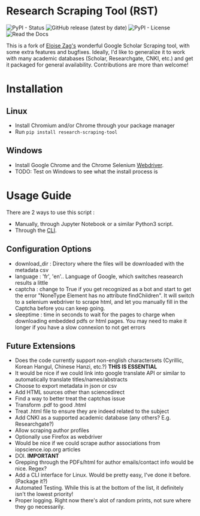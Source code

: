 # Research Scraping Tool (RST)

![PyPI - Status](https://img.shields.io/pypi/status/research-scraping-tool) ![GitHub release (latest by date)](https://img.shields.io/github/v/release/Madwonk/Research-Scraping-Tool) ![PyPI - License](https://img.shields.io/pypi/l/research-scraping-tool) ![Read the Docs](https://img.shields.io/readthedocs/research-scraping-tool)

This is a fork of [Eloise Zag's](https://github.com/El-Zag) wonderful Google Scholar Scraping tool, with some extra features and bugfixes. Ideally, I'd like to generalize it to work with many academic databases (Scholar, Researchgate, CNKI, etc.) and get it packaged for general availability. Contributions are more than welcome!

# Installation
## Linux
* Install Chromium and/or Chrome through your package manager
* Run `pip install research-scraping-tool`

## Windows
* Install Google Chrome and the Chrome Selenium [Webdriver](https://www.selenium.dev/documentation/webdriver/getting_started/install_drivers/).
* TODO: Test on Windows to see what the install process is

# Usage Guide
There are 2 ways to use this script : 
* Manually, through Jupyter Notebook or a similar Python3 script.
* Through the [CLI](https://research-scraping-tool.readthedocs.io/en/latest/).

## Configuration Options
* download_dir : Directory where the files will be downloaded with the metadata csv
* language : 'fr', 'en'.. Language of Google, which switches reasearch results a little
* captcha : change to True if you get recognized as a bot and start to get the error "NoneType Element has no attribute findChildren". It will switch to a selenium webdriver to scrape html, and let you manually fill in the Captcha before you can keep going.
* sleeptime : time in seconds to wait for the pages to charge when downloading embedded pdfs or html pages. You may need to make it longer if you have a slow connexion to not get errors

## Future Extensions 
* Does the code currently support non-english charactersets (Cyrillic, Korean Hangul, Chinese Hanzi, etc.?) **THIS IS ESSENTIAL**
* It would be nice if we could link into google translate API or similar to automatically translate titles/names/abstracts
* Choose to export metadata in json or csv
* Add HTML sources other than sciencedirect
* Find a way to better treat the captchas issue
* Transform .pdf to good .html
* Treat .html file to ensure they are indeed related to the subject
* Add CNKI as a supported academic database (any others? E.g. Researchgate?)
* Allow scraping author profiles
* Optionally use Firefox as webdriver
* Would be nice if we could scrape author associations from iopscience.iop.org articles
* DOI. **IMPORTANT**
* Grepping through the PDFs/html for author emails/contact info would be nice. Regex?
* Add a CLI interface for Linux. Would be pretty easy, I've done it before. (Package it?)
* Automated Testing. While this is at the bottom of the list, it definitely isn't the lowest priority!
* Proper logging. Right now there's alot of random prints, not sure where they go necessarily.